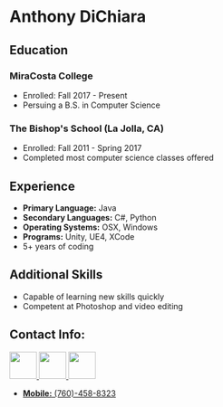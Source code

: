 # Anthony DiChiara

## Education
### MiraCosta College
- Enrolled: Fall 2017 - Present
- Persuing a B.S. in Computer Science
### The Bishop's School (La Jolla, CA)
- Enrolled: Fall 2011 - Spring 2017
- Completed most computer science classes offered

## Experience
- **Primary Language:** Java
- **Secondary Languages:** C#, Python
- **Operating Systems:** OSX, Windows
- **Programs:** Unity, UE4, XCode
- 5+ years of coding

## Additional Skills
- Capable of learning new skills quickly
- Competent at Photoshop and video editing

## Contact Info:
<a href="mailto:avdichiara@gmail.com" rel="some text"><img src="http://icons.iconarchive.com/icons/cornmanthe3rd/plex/256/Communication-gmail-icon.png" rel="noopener noreferrer" target="_blank" width="48">
<a href="https://www.linkedin.com/in/anthony-dichiara-41a318138/" rel="some text"><img src="http://icons.iconarchive.com/icons/danleech/simple/256/linkedin-icon.png" rel="noopener noreferrer" target="_blank" width="48">
<a href="https://github.com/avdichiara" rel="some text"><img src="http://icons.iconarchive.com/icons/icons8/windows-8/256/Programming-Github-icon.png" rel="noopener noreferrer" target="_blank" width="48">
- **Mobile:** (760)-458-8323
